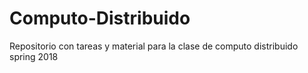 # Computo-Distribuido
Repositorio con tareas y material para la clase de computo distribuido spring 2018
